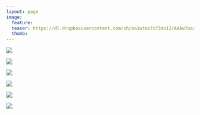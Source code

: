 ```yaml
---
layout: page
image:
  feature:
  teaser: https://dl.dropboxusercontent.com/sh/ea1wtnz7z734o12/AAAw7oaotLQX24ryGoVr0pdva/luontokuvat/talvi/DS40804-245px.jpg
  thumb:
---
```


[![](https://dl.dropboxusercontent.com/sh/ea1wtnz7z734o12/AADLJrv3CpolsgRjx0SUJDR_a/luontokuvat/talvi/DS40443-800px.jpg)](https://dl.dropboxusercontent.com/sh/ea1wtnz7z734o12/AABI6f7u8Hkkam_dqNM3qsTPa/luontokuvat/talvi/DS40443.jpg)

[![](https://dl.dropboxusercontent.com/sh/ea1wtnz7z734o12/AAC9Al80wIEYkN2vcGJ_2Hlia/luontokuvat/talvi/DS40452-800px.jpg)](https://dl.dropboxusercontent.com/sh/ea1wtnz7z734o12/AADCy5KTZXJKRRA9MgHSPbeTa/luontokuvat/talvi/DS40452.jpg)

[![](https://dl.dropboxusercontent.com/sh/ea1wtnz7z734o12/AABaoU31G-yjIRd0qyhl0uF5a/luontokuvat/talvi/DS40456-800px.jpg)](https://dl.dropboxusercontent.com/sh/ea1wtnz7z734o12/AAAUCtoDDcP2EKxgYKfeah6Za/luontokuvat/talvi/DS40456.jpg)

[![](https://dl.dropboxusercontent.com/sh/ea1wtnz7z734o12/AADqowcx2Bi_4MWGXMNAGHSHa/luontokuvat/talvi/DS40461-800px.jpg)](https://dl.dropboxusercontent.com/sh/ea1wtnz7z734o12/AACwSLsfCrA9l8AXS1PsJGXua/luontokuvat/talvi/DS40461.jpg)

[![](https://dl.dropboxusercontent.com/sh/ea1wtnz7z734o12/AACPtawEuML2Qj1DuNZ0duM3a/luontokuvat/talvi/DS40796-800px.jpg)](https://dl.dropboxusercontent.com/sh/ea1wtnz7z734o12/AAC7LmrZVoK1ZyKQhpCgO8ICa/luontokuvat/talvi/DS40796.jpg)

[![](https://dl.dropboxusercontent.com/sh/ea1wtnz7z734o12/AAD-EkPQNcuvz6dh4OcCLJKOa/luontokuvat/talvi/DS40804-800px.jpg)](https://dl.dropboxusercontent.com/sh/ea1wtnz7z734o12/AABSciwNiIiJWr-irVd5VMsqa/luontokuvat/talvi/DS40804.jpg)
